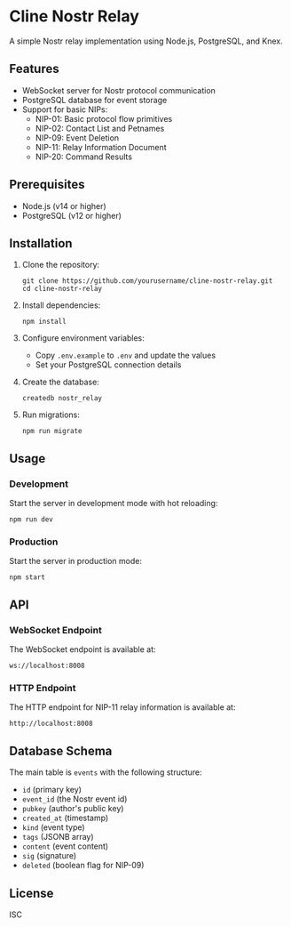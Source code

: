 # Cline Nostr Relay

A simple Nostr relay implementation using Node.js, PostgreSQL, and Knex.

## Features

- WebSocket server for Nostr protocol communication
- PostgreSQL database for event storage
- Support for basic NIPs:
  - NIP-01: Basic protocol flow primitives
  - NIP-02: Contact List and Petnames
  - NIP-09: Event Deletion
  - NIP-11: Relay Information Document
  - NIP-20: Command Results

## Prerequisites

- Node.js (v14 or higher)
- PostgreSQL (v12 or higher)

## Installation

1. Clone the repository:
   ```
   git clone https://github.com/yourusername/cline-nostr-relay.git
   cd cline-nostr-relay
   ```

2. Install dependencies:
   ```
   npm install
   ```

3. Configure environment variables:
   - Copy `.env.example` to `.env` and update the values
   - Set your PostgreSQL connection details

4. Create the database:
   ```
   createdb nostr_relay
   ```

5. Run migrations:
   ```
   npm run migrate
   ```

## Usage

### Development

Start the server in development mode with hot reloading:

```
npm run dev
```

### Production

Start the server in production mode:

```
npm start
```

## API

### WebSocket Endpoint

The WebSocket endpoint is available at:

```
ws://localhost:8008
```

### HTTP Endpoint

The HTTP endpoint for NIP-11 relay information is available at:

```
http://localhost:8008
```

## Database Schema

The main table is `events` with the following structure:

- `id` (primary key)
- `event_id` (the Nostr event id)
- `pubkey` (author's public key)
- `created_at` (timestamp)
- `kind` (event type)
- `tags` (JSONB array)
- `content` (event content)
- `sig` (signature)
- `deleted` (boolean flag for NIP-09)

## License

ISC

